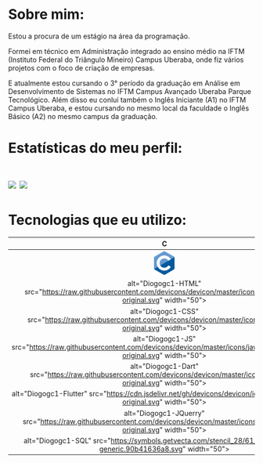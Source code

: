 <h1>Sobre mim:</h1>

Estou a procura de um estágio na área da programação.

Formei em técnico em Administração integrado ao ensino médio na IFTM (Instituto Federal do Triângulo Mineiro) Campus Uberaba, onde fiz vários projetos com o foco de criação de empresas.

E atualmente estou cursando o 3° período da graduação em Análise em Desenvolvimento de Sistemas no IFTM Campus Avançado Uberaba Parque Tecnológico. Além disso eu conluí também o Inglês Iniciante (A1) no IFTM Campus Uberaba, e estou cursando no mesmo local da faculdade o Inglês Básico (A2) no mesmo campus da graduação.

<h1>Estatísticas do meu perfil:<h1>

<div>
  <img height="180em" src="https://github-readme-stats.vercel.app/api?username=Diogogc1&show_icons=true&theme=algolia&include_all_commits=true&count_private=true"/>
  <img height="180em" src="https://github-readme-stats.vercel.app/api/top-langs/?username=Diogogc1&layout=compact&langs_count=7&theme=algolia"/>
</div>
  
<h1>Tecnologias que eu utilizo:</h1>

| C | HTML | JavaScript | Dart | Flutter | JQuerry | SQL |
|:-:|:-:|:-:|:-:|:-:|:-:|:-:|
| <img  alt="Diogogc1-C" src="https://raw.githubusercontent.com/devicons/devicon/master/icons/c/c-original.svg" width="50"> | <img 
alt="Diogogc1-HTML"  src="https://raw.githubusercontent.com/devicons/devicon/master/icons/html5/html5-original.svg" width="50"> | <img 
alt="Diogogc1-CSS" src="https://raw.githubusercontent.com/devicons/devicon/master/icons/css3/css3-original.svg" width="50"> | <img 
alt="Diogogc1-JS"  src="https://raw.githubusercontent.com/devicons/devicon/master/icons/javascript/javascript-original.svg" width="50"> | <img 
alt="Diogogc1-Dart"  src="https://raw.githubusercontent.com/devicons/devicon/master/icons/dart/dart-original.svg" width="50"> | <img 
alt="Diogogc1-Flutter"  src="https://cdn.jsdelivr.net/gh/devicons/devicon/icons/flutter/flutter-original.svg" width="50"> | <img 
alt="Diogogc1-JQuerry"  src="https://raw.githubusercontent.com/devicons/devicon/master/icons/jquery/jquery-original.svg" width="50"> | <img 
alt="Diogogc1-SQL"  src="https://symbols.getvecta.com/stencil_28/61_sql-database-generic.90b41636a8.svg" width="50"> |










